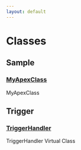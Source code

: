 ```yaml
---
layout: default
---
```

# Classes
## Sample

### [MyApexClass](./Sample/MyApexClass.md)

MyApexClass


## Trigger

### [TriggerHandler](./Trigger/TriggerHandler.md)

TriggerHandler Virtual Class


